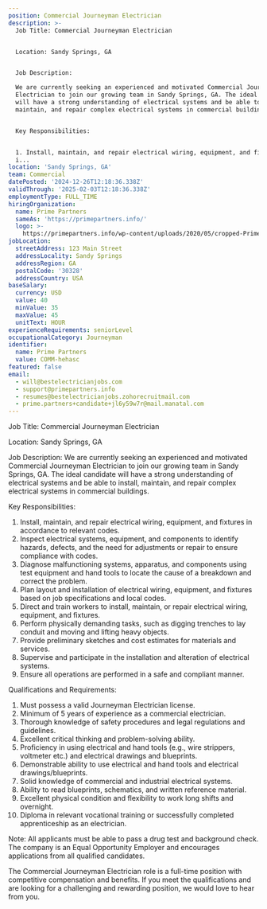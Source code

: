```yaml
---
position: Commercial Journeyman Electrician
description: >-
  Job Title: Commercial Journeyman Electrician


  Location: Sandy Springs, GA


  Job Description:

  We are currently seeking an experienced and motivated Commercial Journeyman
  Electrician to join our growing team in Sandy Springs, GA. The ideal candidate
  will have a strong understanding of electrical systems and be able to install,
  maintain, and repair complex electrical systems in commercial buildings.


  Key Responsibilities:


  1. Install, maintain, and repair electrical wiring, equipment, and fixtures
  i...
location: 'Sandy Springs, GA'
team: Commercial
datePosted: '2024-12-26T12:18:36.338Z'
validThrough: '2025-02-03T12:18:36.338Z'
employmentType: FULL_TIME
hiringOrganization:
  name: Prime Partners
  sameAs: 'https://primepartners.info/'
  logo: >-
    https://primepartners.info/wp-content/uploads/2020/05/cropped-Prime-Partners-Logo-NO-BG-1-1.png
jobLocation:
  streetAddress: 123 Main Street
  addressLocality: Sandy Springs
  addressRegion: GA
  postalCode: '30328'
  addressCountry: USA
baseSalary:
  currency: USD
  value: 40
  minValue: 35
  maxValue: 45
  unitText: HOUR
experienceRequirements: seniorLevel
occupationalCategory: Journeyman
identifier:
  name: Prime Partners
  value: COMM-hehasc
featured: false
email:
  - will@bestelectricianjobs.com
  - support@primepartners.info
  - resumes@bestelectricianjobs.zohorecruitmail.com
  - prime.partners+candidate+jl6y59w7r@mail.manatal.com
---
```




Job Title: Commercial Journeyman Electrician

Location: Sandy Springs, GA

Job Description:
We are currently seeking an experienced and motivated Commercial Journeyman Electrician to join our growing team in Sandy Springs, GA. The ideal candidate will have a strong understanding of electrical systems and be able to install, maintain, and repair complex electrical systems in commercial buildings.

Key Responsibilities:

1. Install, maintain, and repair electrical wiring, equipment, and fixtures in accordance to relevant codes.
2. Inspect electrical systems, equipment, and components to identify hazards, defects, and the need for adjustments or repair to ensure compliance with codes.
3. Diagnose malfunctioning systems, apparatus, and components using test equipment and hand tools to locate the cause of a breakdown and correct the problem.
4. Plan layout and installation of electrical wiring, equipment, and fixtures based on job specifications and local codes.
5. Direct and train workers to install, maintain, or repair electrical wiring, equipment, and fixtures.
6. Perform physically demanding tasks, such as digging trenches to lay conduit and moving and lifting heavy objects.
7. Provide preliminary sketches and cost estimates for materials and services.
8. Supervise and participate in the installation and alteration of electrical systems.
9. Ensure all operations are performed in a safe and compliant manner.

Qualifications and Requirements:

1. Must possess a valid Journeyman Electrician license.
2. Minimum of 5 years of experience as a commercial electrician.
3. Thorough knowledge of safety procedures and legal regulations and guidelines.
4. Excellent critical thinking and problem-solving ability.
5. Proficiency in using electrical and hand tools (e.g., wire strippers, voltmeter etc.) and electrical drawings and blueprints.
6. Demonstrable ability to use electrical and hand tools and electrical drawings/blueprints.
7. Solid knowledge of commercial and industrial electrical systems.
8. Ability to read blueprints, schematics, and written reference material.
9. Excellent physical condition and flexibility to work long shifts and overnight.
10. Diploma in relevant vocational training or successfully completed apprenticeship as an electrician.

Note: All applicants must be able to pass a drug test and background check. The company is an Equal Opportunity Employer and encourages applications from all qualified candidates. 

The Commercial Journeyman Electrician role is a full-time position with competitive compensation and benefits. If you meet the qualifications and are looking for a challenging and rewarding position, we would love to hear from you.
